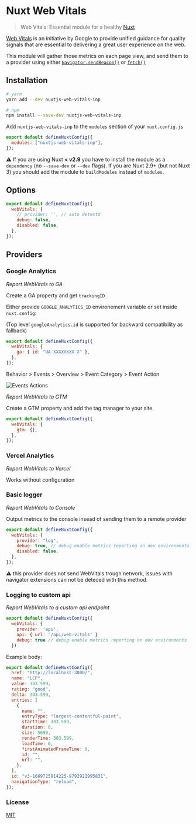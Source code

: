# Nuxt Web Vitals

> Web Vitals: Essential module for a healthy [Nuxt](https://github.com/nuxt/nuxt)

[Web Vitals](https://web.dev/vitals) is an initiative by Google to provide unified guidance for quality signals that are essential to delivering a great user experience on the web.

This module will gather those metrics on each page view, and send them to a provider using either [`Navigator.sendBeacon()`](https://developer.mozilla.org/en-US/docs/Web/API/Navigator/sendBeacon) or [`fetch()`](https://developer.mozilla.org/en-US/docs/Web/API/Fetch_API/Using_Fetch)

## Installation

```bash
# yarn
yarn add --dev nuxtjs-web-vitals-inp

# npm
npm install --save-dev nuxtjs-web-vitals-inp
```

Add `nuxtjs-web-vitals-inp` to the `modules` section of your `nuxt.config.js`

```javascript
export default defineNuxtConfig({
  modules: ["nuxtjs-web-vitals-inp"],
});
```

:warning: If you are using Nuxt **< v2.9** you have to install the module as a `dependency` (no `--save-dev` or `--dev` flags). If you are Nuxt 2.9+ (but not Nuxt 3) you should add the module to `buildModules` instead of `modules`.

## Options

```js
export default defineNuxtConfig({
  webVitals: {
    // provider: '', // auto detectd
    debug: false,
    disabled: false,
  },
});
```

## Providers

### Google Analytics

_Report WebVitals to GA_

Create a GA property and get `trackingID`

Either provide `GOOGLE_ANALYTICS_ID` environement variable or set inside `nuxt.config`:

(Top level `googleAnalytics.id` is supported for backward compatibility as fallback)

```js
export default defineNuxtConfig({
  webVitals: {
    ga: { id: "UA-XXXXXXXX-X" },
  },
});
```

Behavior > Events > Overview > Event Category > Event Action

![Events Actions](/assets/event-action.png)

_Report WebVitals to GTM_

Create a GTM property and add the tag manager to your site.

```js
export default defineNuxtConfig({
  webVitals: {
    gtm: {},
  },
});
```

### Vercel Analytics

_Report WebVitals to Vercel_

Works without configuration

### Basic logger

_Report WebVitals to Console_

Output metrics to the console insead of sending them to a remote provider

```js
export default defineNuxtConfig({
  webVitals: {
    provider: "log",
    debug: true, // debug enable metrics reporting on dev environments
    disabled: false,
  },
});
```

:warning: this provider does not send WebVitals trough network, issues with navigator extensions can not be deteced with this method.

### Logging to custom api

_Report WebVitals to a custom api endpoint_

```js
export default defineNuxtConfig({
  webVitals: {
    provider: 'api',
    api: { url: '/api/web-vitals' }
    debug: true // debug enable metrics reporting on dev environments
  })
```

Example body:

```js
export default defineNuxtConfig({
  href: "http://localhost:3000/",
  name: "LCP",
  value: 303.599,
  rating: "good",
  delta: 303.599,
  entries: [
    {
      name: "",
      entryType: "largest-contentful-paint",
      startTime: 303.599,
      duration: 0,
      size: 5698,
      renderTime: 303.599,
      loadTime: 0,
      firstAnimatedFrameTime: 0,
      id: "",
      url: "",
    },
  ],
  id: "v3-1669725914225-9792921995831",
  navigationType: "reload",
});
```

### License

[MIT](https://opensource.org/licenses/MIT)
